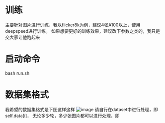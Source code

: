 # 训练
主要针对图片进行训练，我以flicker8k为例，建议4张A100以上，使用deepspeed进行训练。
如果想要更好的训练效果，建议改下参数之类的，我只是交大家让他跑起来

# 启动命令
bash run.sh

# 数据集格式
我希望的数据集格式是下图这样这样
![image](https://github.com/user-attachments/assets/9c27bde7-7c6d-4e0d-bff4-ec928c2232eb)
请自行在dataset中进行处理，即self.data[i]， 无论多少轮，多少张图片都可以进行处理，即
